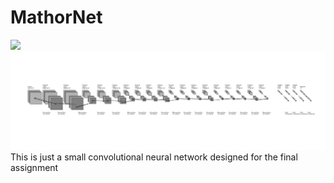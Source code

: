 # MathorNet
![](https://s2.ax1x.com/2019/06/09/VrnYrj.png#shadow)
![](https://github.com/mathors/MathorNet/blob/master/MathorNet_fig.png)
This is just a small convolutional neural network designed for the final assignment

